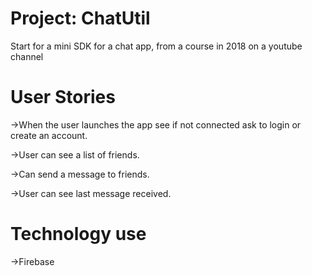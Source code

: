 
# Project: ChatUtil

Start for a mini SDK for a chat app, from a course in 2018 on a youtube channel

# User Stories

->When the user launches the app see if not connected ask to login or create an account.

->User can see a list of friends.

->Can send a message to friends.

->User can see last message received.

# Technology use
->Firebase
